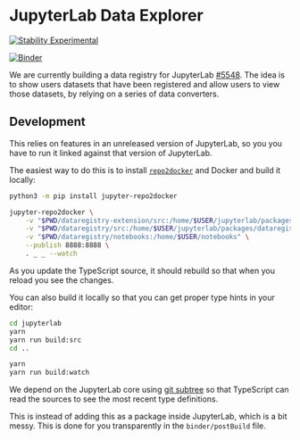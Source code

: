 # JupyterLab Data Explorer

 [![Stability Experimental](https://img.shields.io/badge/stability-experimental-red.svg)](https://img.shields.io/badge/stability-experimental-red.svg)

[![Binder](https://mybinder.org/badge_logo.svg)](https://mybinder.org/v2/gh/jupyterlab/jupyterlab-data-explorer/master)

We are currently building a data registry for JupyterLab [#5548](https://github.com/jupyterlab/jupyterlab/issues/5548). The idea is to show users datasets that have been registered and allow users to view those datasets, by relying on a series of data converters.

## Development

This relies on features in an unreleased version of JupyterLab, so you you have to run it linked against that version of JupyterLab.

The easiest way to do this is to install  [`repo2docker`](https://repo2docker.readthedocs.io/en/latest/usage.html) and Docker
and build it locally: 

```bash
python3 -m pip install jupyter-repo2docker

jupyter-repo2docker \
    -v "$PWD/dataregistry-extension/src:/home/$USER/jupyterlab/packages/dataregistry-extension/src" \
    -v "$PWD/dataregistry/src:/home/$USER/jupyterlab/packages/dataregistry/src" \
    -v "$PWD/dataregistry/notebooks:/home/$USER/notebooks" \
    --publish 8888:8888 \
    . _ _ --watch
```

As you update the TypeScript source, it should rebuild so that when you reload you see the changes.

You can also build it locally so that you can get proper type hints in your editor:


```bash
cd jupyterlab
yarn
yarn run build:src
cd ..

yarn
yarn run build:watch
```

We depend on the JupyterLab core using [git subtree](https://manpages.debian.org/testing/git-man/git-subtree.1.en.html) so that TypeScript can read the sources to see the most recent type definitions.

This is instead of adding this as a package inside JupyterLab, which is a bit messy. This is done for you transparently in the `binder/postBuild` file. 